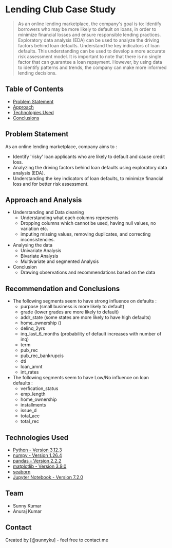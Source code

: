 # Lending Club  Case Study
> As an online lending marketplace, the company's goal is to:
> Identify borrowers who may be more likely to default on loans, in order to minimize financial losses and ensure responsible lending practices. Exploratory data analysis (EDA) can be used to analyze the driving factors behind loan defaults.
> Understand the key indicators of loan defaults. This understanding can be used to develop a more accurate risk assessment model. It is important to note that there is no single factor that can guarantee a loan repayment. However, by using data to identify patterns and trends, the company can make more informed lending decisions.


## Table of Contents
* [Problem Statement](#problem-statement)
* [Approach](#approach)
* [Technologies Used](#technologies-used)
* [Conclusions](#conclusions)

<!-- You can include any other section that is pertinent to your problem -->

## Problem Statement
As an online lending marketplace, company aims to :
- Identify 'risky' loan applicants who are likely to default and cause credit loss. 
- Analyzing the driving factors behind loan defaults using exploratory data analysis (EDA).
- Understanding the key indicators of loan defaults, to minimize financial loss and for better risk assessment.


## Approach and Analysis
- Understanding and Data cleaning
  -  Understanding what each columns represents
  - Dropping columns which cannot be used, having null values, no variation etc.
  - imputing missing values, removing duplicates, and correcting inconsistencies.
- Analysing the data
  - Univariate Analysis
  - Bivariate Analysis
  - Multivariate and segmented Analysis
- Conclusion
  - Drawing observations and recommendations based on the data  


##  Recommendation and Conclusions
- The following segments seem to have strong influence on defaults :
  - purpose (small business is more likely to default)
  - grade (lower grades are more likely to default)
  - addr_state (some states are more likely to have high defaults)
  - home_ownership ()
  - delinq_2yrs
  - inq_last_6_months (probability of default increases with number of inq)
  - term
  - pub_rec
  - pub_rec_bankrupcis
  - dti
  - loan_amnt
  - int_rates
- The following segments seem to have Low/No influence on loan defaults :
  - verfication_status
  - emp_length
  - home_ownership
  - installments
  - issue_d
  - total_acc
  - total_rec


<!-- You don't have to answer all the questions - just the ones relevant to your project. -->


## Technologies Used
- [Python - Version 3.12.3](https://www.python.org/download/releases/3.0/)
- [numpy - Version 1.26.4](https://github.com/numpy)
- [pandas - Version 2.2.2](https://github.com/pandas-dev/pandas)
- [matplotlib - Version 3.9.0](https://github.com/matplotlib)
- [seaborn](https://github.com/seaborn)
- [Jupyter Notebook - Version 7.2.0]()

<!-- As the libraries versions keep on changing, it is recommended to mention the version of library used in this project -->


## Team
- Sunny Kumar
- Anuraj Kumar

## Contact
Created by [@sunnyku] - feel free to contact me


<!-- Optional -->
<!-- ## License -->
<!-- This project is open source and available under the [... License](). -->

<!-- You don't have to include all sections - just the one's relevant to your project -->
